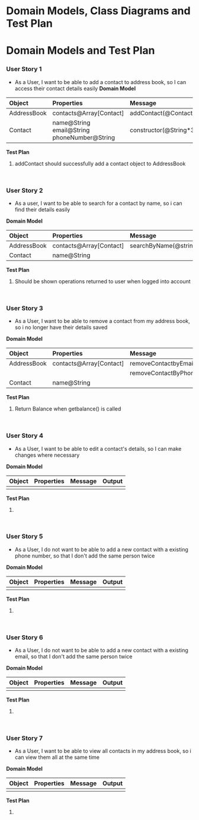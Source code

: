 # Domain Models, Class Diagrams and Test Plan
# Domain Models and Test Plan

### User Story 1

- As a User, I want to be able to add a contact to address book, so I can access their contact details easily
**Domain Model**

| Object      | Properties                                          | Message                | Output   |
|:------------|:----------------------------------------------------|:-----------------------|:---------|
| AddressBook | contacts@Array[Contact]                             | addContact(@Contact)   | @void    |
| Contact     | name@String<br/>email@String<br/>phoneNumber@String | constructor(@String*3) | @Contact |

**Test Plan**

1. addContact should successfully add a contact object to AddressBook
<br>

### User Story 2

-   As a user, I want to be able to search for a contact by name, so i can find their details easily

**Domain Model**

| Object      | Properties              | Message               | Output |
|:------------|:------------------------|:----------------------|:-------|
| AddressBook | contacts@Array[Contact] | searchByName(@string) | @Array |
| Contact     | name@String             |                       |        |

**Test Plan**

1. Should be shown operations returned to user when logged into account

<br>

### User Story 3

- As a User, I want to be able to remove a contact from my address book, so i no longer have their details saved

**Domain Model**

| Object      | Properties              | Message                             | Output |
|:------------|:------------------------|:------------------------------------|:-------|
| AddressBook | contacts@Array[Contact] | removeContactbyEmail(@String)       | @Void  |
|             |                         | removeContactByPhoneNumber(@String) |        |
| Contact     | name@String             |                                     |        |

**Test Plan**

1. Return Balance when getbalance() is called

<br>

### User Story 4

- As a User, I want to be able to edit a contact's details, so I can make changes where necessary

**Domain Model**

| Object      | Properties    | Message             | Output |
| :---------- | :------------ | :------------------ | :----- |
|      | |  |   |

**Test Plan**

1. 

<br>

### User Story 5

- As a User, I do not want to be able to add a new contact with a existing phone number, so that I don't add the same person twice

**Domain Model**

| Object      | Properties | Message          | Output |
| :---------- |:-----------|:-----------------|:-------|
|      |            |                  |        |

**Test Plan**

1. 


<br>

### User Story 6

- As a User, I do not want to be able to add a new contact with a existing email, so that I don't add the same person twice

**Domain Model**

| Object      | Properties    | Message            | Output |
| :---------- | :------------ |:-------------------| :----- |
|      |               |                    |  |


**Test Plan**

1. 

<br>

### User Story 7

- As a User, I want to be able to view all contacts in my address book, so i can view them all at the same time

**Domain Model**

| Object      | Properties    | Message                | Output |
| :---------- | :------------ | :--------------------- | :----- |
|      |               |  |  |

**Test Plan**

1.
